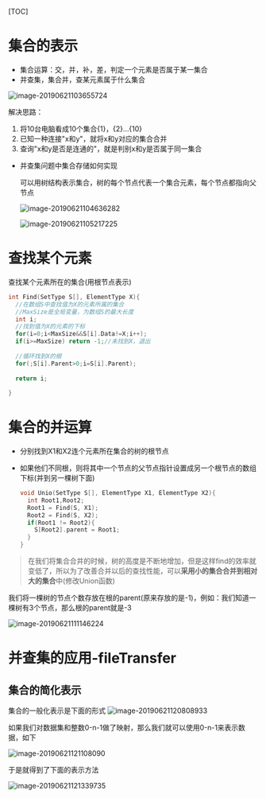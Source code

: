 [TOC]


# 集合的表示

* 集合运算：交，并，补，差，判定一个元素是否属于某一集合
* 并查集，集合并，查某元素属于什么集合



![image-20190621103655724](/Users/chenyansong/Documents/note/images/data_structure/image-20190621103655724.png)

解决思路：

1. 将10台电脑看成10个集合{1}，{2}…{10}
2. 已知一种连接"x和y"，就将x和y对应的集合合并
3. 查询"x和y是否是连通的"，就是判别x和y是否属于同一集合



* 并查集问题中集合存储如何实现

  可以用树结构表示集合，树的每个节点代表一个集合元素，每个节点都指向父节点

  ![image-20190621104636282](/Users/chenyansong/Documents/note/images/data_structure/image-20190621104636282.png)

  ![image-20190621105217225](/Users/chenyansong/Documents/note/images/data_structure/image-20190621105217225.png)

  

# 查找某个元素

  查找某个元素所在的集合(用根节点表示)

  

  ```c
  int Find(SetType S[], ElementType X){
    //在数组S中查找值为X的元素所属的集合
    //MaxSize是全局变量，为数组S的最大长度
    int i;
  	//找到值为X的元素的下标
    for(i=0;i<MaxSize&&S[i].Data!=X;i++);
    if(i>=MaxSize) return -1;//未找到X，退出
    
    //循环找到X的根
    for(;S[i].Parent>0;i=S[i].Parent);
    
    return i;
    
  }
  ```

  

# 集合的并运算

* 分别找到X1和X2连个元素所在集合的树的根节点

* 如果他们不同根，则将其中一个节点的父节点指针设置成另一个根节点的数组下标(并到另一棵树下面)

  ```c
  void Unio(SetType S[], ElementType X1, ElementType X2){
    int Root1,Root2;
    Root1 = Find(S, X1);
    Root2 = Find(S, X2);
    if(Root1 != Root2){
      S[Root2].parent = Root1;
    }
  }
  ```

> 在我们将集合合并的时候，树的高度是不断地增加，但是这样find的效率就变低了，所以为了改善合并以后的查找性能，可以**采用小的集合合并到相对大的集合**中(修改Union函数)



我们将一棵树的节点个数存放在根的parent(原来存放的是-1)，例如：我们知道一棵树有3个节点，那么根的parent就是-3

![image-20190621111146224](/Users/chenyansong/Documents/note/images/data_structure/image-20190621111146224.png)



# 并查集的应用-fileTransfer

## 集合的简化表示

集合的一般化表示是下面的形式
![image-20190621120808933](/Users/chenyansong/Documents/note/images/data_structure/image-20190621120808933.png)

如果我们对数据集和整数0-n-1做了映射，那么我们就可以使用0-n-1来表示数据，如下

![image-20190621121108090](/Users/chenyansong/Documents/note/images/data_structure/image-20190621121108090.png)



于是就得到了下面的表示方法

![image-20190621121339735](/Users/chenyansong/Documents/note/images/data_structure/image-20190621121339735.png)